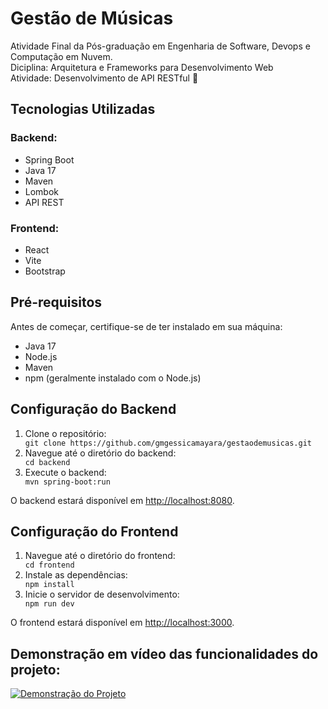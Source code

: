 <h1>Gestão de Músicas</h1>

<p>Atividade Final da Pós-graduação em Engenharia de Software, Devops e Computação em Nuvem. <br>
Diciplina: Arquitetura e Frameworks para Desenvolvimento Web <br>
Atividade:  Desenvolvimento de API RESTful 🚀</p>

<h2>Tecnologias Utilizadas</h2>

<h3>Backend:</h3>
<ul>
  <li>Spring Boot</li>
  <li>Java 17</li>
  <li>Maven</li>
  <li>Lombok</li>
  <li>API REST</li>
</ul>

<h3>Frontend:</h3>
<ul>
  <li>React</li>
  <li>Vite</li>
  <li>Bootstrap</li>
</ul>

<h2>Pré-requisitos</h2>

<p>Antes de começar, certifique-se de ter instalado em sua máquina:</p>
<ul>
  <li>Java 17</li>
  <li>Node.js</li>
  <li>Maven</li>
  <li>npm (geralmente instalado com o Node.js)</li>
</ul>

<h2>Configuração do Backend</h2>

<ol>
  <li>Clone o repositório:</li>
  <code>git clone https://github.com/gmgessicamayara/gestaodemusicas.git</code>
  <li>Navegue até o diretório do backend:</li>
  <code>cd backend</code>
  <li>Execute o backend:</li>
  <code>mvn spring-boot:run</code>
</ol>

<p>O backend estará disponível em <a href="http://localhost:8080">http://localhost:8080</a>.</p>

<h2>Configuração do Frontend</h2>

<ol>
  <li>Navegue até o diretório do frontend:</li>
  <code>cd frontend</code>
  <li>Instale as dependências:</li>
  <code>npm install</code>
  <li>Inicie o servidor de desenvolvimento:</li>
  <code>npm run dev</code>
</ol>

<p>O frontend estará disponível em <a href="http://localhost:3000">http://localhost:3000</a>.</p>

<h2>Demonstração em vídeo das funcionalidades do projeto:</h2>

[![Demonstração do Projeto](https://i.ibb.co/n03qxwn/Sem-t-tulo.png)](https://vimeo.com/936070027)

</body>
